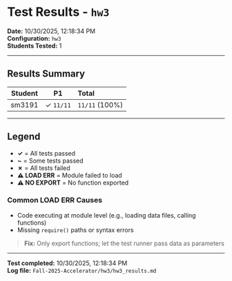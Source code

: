 # Test Results - `hw3`

**Date:** 10/30/2025, 12:18:34 PM  
**Configuration:** `hw3`  
**Students Tested:** 1  

---

## Results Summary

| Student | P1 | Total |
|---------|:-------:|:-------|
| sm3191 | ✓ `11/11` | `11/11` (100%) |

---

## Legend

- **✓** = All tests passed
- **~** = Some tests passed
- **✗** = All tests failed
- **⚠️ LOAD ERR** = Module failed to load
- **⚠️ NO EXPORT** = No function exported

### Common LOAD ERR Causes

- Code executing at module level (e.g., loading data files, calling functions)
- Missing `require()` paths or syntax errors

> **Fix:** Only export functions; let the test runner pass data as parameters

---

**Test completed:** 10/30/2025, 12:18:34 PM  
**Log file:** `Fall-2025-Accelerator/hw3/hw3_results.md`

